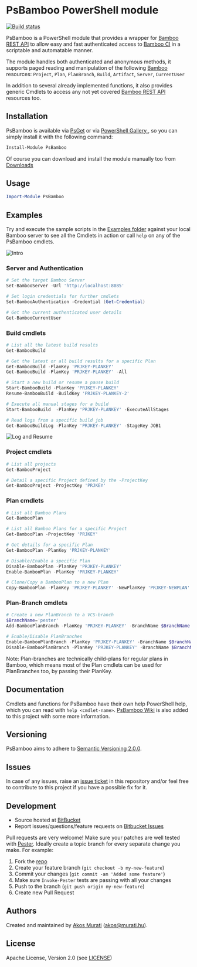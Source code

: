 PsBamboo PowerShell module
==========================
[![Build status](https://ci.appveyor.com/api/projects/status/9ytvm71ff50qo362?svg=true)](https://ci.appveyor.com/project/muratiakos/psbamboo-vfuv4)

PsBamboo is a PowerShell module that provides a wrapper for [Bamboo][bamboo]
[REST API][bambooapi] to allow easy and fast authenticated access to
[Bamboo CI][bamboo] in a scriptable and automatable manner.

The module handles both authenticated and anonymous methods, it supports paged
reading and manipulation of the following [Bamboo][bamboo] resources:
`Project`, `Plan`, `PlanBranch`, `Build`, `Artifact`, `Server`, `CurrentUser`

In addition to several already implemented functions, it also provides
generic Cmdlets to access any not yet covered [Bamboo REST API][bambooapi]
resources too.

## Installation
PsBamboo is available via [PsGet][psget] or via [PowerShell Gallery ][psgallery],
so you can simply install it with the following command:
```powershell
Install-Module PsBamboo
```
Of course you can download and install the module manually too from
[Downloads][download]

## Usage
```powershell
Import-Module PsBamboo
```

## Examples
Try and execute the sample scripts in the [Examples folder][examples] against your local Bamboo
server to see all the Cmdlets in action or call `help` on any of the PsBamboo cmdlets.

![Intro](https://cloud.githubusercontent.com/assets/2268036/15780912/eaf4bb92-29f7-11e6-8fdd-a7f562b68b71.gif)

### Server and Authentication
```powershell
# Set the target Bamboo Server
Set-BambooServer -Url 'http://localhost:8085'

# Set login credentials for further cmdlets
Set-BambooAuthentication -Credential (Get-Credential)

# Get the current authenticated user details
Get-BambooCurrentUser
```

### Build cmdlets
```powershell
# List all the latest build results
Get-BambooBuild

# Get the latest or all build results for a specific Plan
Get-BambooBuild -PlanKey 'PRJKEY-PLANKEY'
Get-BambooBuild -PlanKey 'PRJKEY-PLANKEY' -All

# Start a new build or resume a pause build
Start-BambooBuild -PlanKey 'PRJKEY-PLANKEY'
Resume-BambooBuild -BuildKey 'PRJKEY-PLANKEY-2'

# Execute all manual stages for a build
Start-BambooBuild  -PlanKey 'PRJKEY-PLANKEY' -ExecuteAllStages

# Read logs from a specific build job
Get-BambooBuildLog -PlanKey 'PRJKEY-PLANKEY' -StageKey JOB1
```

![Log and Resume](https://cloud.githubusercontent.com/assets/2268036/15780913/eafbf89e-29f7-11e6-8b0b-6d40ba7bc1a7.gif)

### Project cmdlets
```powershell
# List all projects
Get-BambooProject

# Detail a specific Project defined by the -ProjectKey
Get-BambooProject -ProjectKey 'PRJKEY'
```

### Plan cmdlets
```powershell
# List all Bamboo Plans
Get-BambooPlan

# List all Bamboo Plans for a specific Project
Get-BambooPlan -ProjectKey 'PRJKEY'

# Get details for a specific Plan
Get-BambooPlan -PlanKey 'PRJKEY-PLANKEY'

# Disable/Enable a specific Plan
Disable-BambooPlan -PlanKey 'PRJKEY-PLANKEY'
Enable-BambooPlan -PlanKey 'PRJKEY-PLANKEY'

# Clone/Copy a BambooPlan to a new Plan
Copy-BambooPlan -PlanKey 'PRJKEY-PLANKEY' -NewPlanKey 'PRJKEY-NEWPLAN'
```


### Plan-Branch cmdlets
```powershell
# Create a new PlanBranch to a VCS-branch
$BranchName='pester'
Add-BambooPlanBranch -PlanKey 'PRJKEY-PLANKEY' -BranchName $BranchName -VcsBranch 'feature/pester'

# Enable/Disable PlanBranches
Enable-BambooPlanBranch -PlanKey 'PRJKEY-PLANKEY' -BranchName $BranchName
Disable-BambooPlanBranch -PlanKey 'PRJKEY-PLANKEY' -BranchName $BranchName
```

Note: Plan-branches are technically child-plans for regular plans in Bamboo,
which means most of the Plan cmdlets can be used for PlanBranches too, by passing their PlanKey.

## Documentation
Cmdlets and functions for PsBamboo have their own help PowerShell help, which
you can read with `help <cmdlet-name>`. [PsBamboo Wiki][wiki] is also added to this project with
some more information.

## Versioning
PsBamboo aims to adhere to [Semantic Versioning 2.0.0][semver].

## Issues
In case of any issues, raise an [issue ticket][issues] in this repository and/or
feel free to contribute to this project if you have a possible fix for it.

## Development

* Source hosted at [BitBucket][repo]
* Report issues/questions/feature requests on [Bitbucket Issues][issues]

Pull requests are very welcome! Make sure your patches are well tested with
[Pester][pester].
Ideally create a topic branch for every separate change you make. For
example:

1. Fork the [repo][repo]
2. Create your feature branch (`git checkout -b my-new-feature`)
3. Commit your changes (`git commit -am 'Added some feature'`)
4. Make sure `Invoke-Pester` tests are passing with all your changes
5. Push to the branch (`git push origin my-new-feature`)
6. Create new Pull Request

## Authors
Created and maintained by [Akos Murati][muratiakos] (<akos@murati.hu>).

## License
Apache License, Version 2.0 (see [LICENSE][LICENSE])

[repo]: https://bitbucket.org/murati-hu/psbamboo
[wiki]: https://bitbucket.org/murati-hu/psbamboo/wiki
[issues]: https://bitbucket.org/murati-hu/psbamboo/issues
[examples]: Examples/
[bamboo]: https://www.atlassian.com/software/bamboo
[bambooapi]: https://developer.atlassian.com/bamboodev/rest-apis
[muratiakos]: http://murati.hu
[license]: LICENSE
[semver]: http://semver.org/
[psget]: http://psget.net/
[pester]: https://github.com/pester/Pester
[psgallery]: https://www.powershellgallery.com/packages/PsBamboo/
[download]: https://bitbucket.org/murati-hu/psbamboo/get/master.zip
